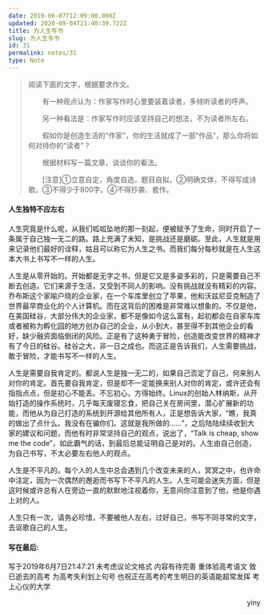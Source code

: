 ```yaml
---
date: 2019-06-07T12:09:00.000Z
updated: 2020-09-04T21:40:39.722Z
title: 为人生写书
slug: 为人生写书
id: 31
permalink: notes/31
type: Note
---
```


> 阅读下面的文字，根据要求作文。
>
>　　有一种观点认为：作家写作时心里要装着读者，多倾听读者的呼声。
>
>　　另一种看法是：作家写作时应该坚持自己的想法，不为读者所左右。
>
>　　假如你是创造生活的“作家”，你的生活就成了一部“作品”，那么你将如何对待你的“读者”？
>
>　　根据材料写一篇文章，谈谈你的看法。
>  
>　　[注意]①立意自定，角度自选，题目自拟。②明确文体，不得写成诗歌。③不得少于800字。④不得抄袭、套作。

#### 人生独特不应左右

人生究竟是什么呢，从我们呱呱坠地的那一刻起，便被赋予了生命，同时开启了一条属于自己独一无二的路。路上充满了未知，是挑战还是磨砺。至此，人生就是用来记录他们最好的诠释，姑且可以称它为人生之书。而我们每分每秒就是在人生这本大书上书写不一样的人生。

人生是从零开始的。开始都是无字之书，但是它又是多姿多彩的，只是需要自己不断去创造。它们来源于生活，又受到不同人的影响。没有挑战就没有精彩的内容。乔布斯这个家喻户晓的企业家，在一个车库里创立了苹果，他和沃兹尼亚克制造了世界最早商业化的个人计算机。而在这背后的困难是非常难以想象的。不仅是他，在美国硅谷，大部分伟大的企业家，都不是像如今这么富有，起初都会在自家车库或者被称为孵化园的地方创办自己的企业，从小到大，甚至得不到其他企业的看好，缺少融资面临倒闭的风险。正是有了这种勇于冒险，创造能改变世界的精神才有了今日的硅谷。硅谷之大，非一日之成也。而这正是告诉我们，人生需要挑战，敢于冒险，才能书写不一样的人生。

人生是需要自我肯定的。都说人生是独一无二的，如果自己否定了自己，何来别人对你的肯定。首先要自我肯定，但是却不一定能换来别人对你的肯定，或许还会有指指点点，但是初心不能丢。不忘初心，方得始终。Linux的创始人林纳斯，从开始打造的操作系统时，几乎每天废寝忘食，把自己关在房间里，潜心扩展新的功能，而他从为自己打造的系统到开源给其他所有人，正是想告诉大家，“瞧，我真的做出了点什么。我没有在骗你们。这就是我所做的……”，之后陆陆续续收到大家的建议和问题，而他有时非常坚持自己的观点，说出了，“Talk is cheap, show me the code”，如此霸气的话，到最后总能证明自己是对的。人生由自己创造，为自己书写，不太必要左右他人的观点。

人生是不平凡的。每个人的人生中总会遇到几个改变未来的人，冥冥之中，也许命中注定，因为一次偶然的邂逅而书写下不平凡的人生。人生可能会迷失方面，但是这时候或许总有人在旁边一直的默默地注视着你，无意间你注意到了他，他是你遇上对的人。

人生只有一次，请务必珍惜，不要被他人左右，过好自己，书写不同寻常的文字，去讴歌自己的人生。

#### 写在最后:

写于2019年6月7日21:47:21 未考虑议论文格式 内容有待完善 重体验高考语文 致已逝去的高考 为高考失利划上句号 也祝正在高考的考生明日的英语能超常发挥 考上心仪的大学

<div style="text-align: right;margin-bottom: 2rem;"><span>yiny</span></div>